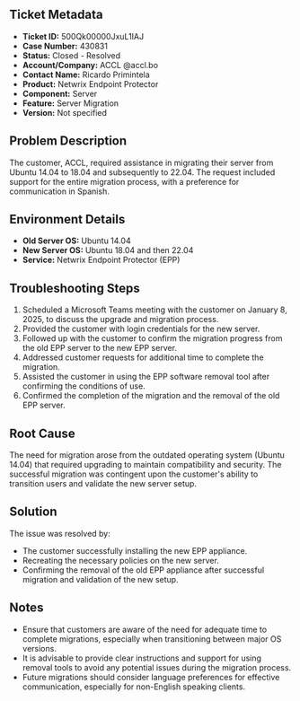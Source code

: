 ## Ticket Metadata
- **Ticket ID:** 500Qk00000JxuL1IAJ
- **Case Number:** 430831
- **Status:** Closed - Resolved
- **Account/Company:** ACCL @accl.bo
- **Contact Name:** Ricardo Primintela
- **Product:** Netwrix Endpoint Protector
- **Component:** Server
- **Feature:** Server Migration
- **Version:** Not specified

## Problem Description
The customer, ACCL, required assistance in migrating their server from Ubuntu 14.04 to 18.04 and subsequently to 22.04. The request included support for the entire migration process, with a preference for communication in Spanish.

## Environment Details
- **Old Server OS:** Ubuntu 14.04
- **New Server OS:** Ubuntu 18.04 and then 22.04
- **Service:** Netwrix Endpoint Protector (EPP)

## Troubleshooting Steps
1. Scheduled a Microsoft Teams meeting with the customer on January 8, 2025, to discuss the upgrade and migration process.
2. Provided the customer with login credentials for the new server.
3. Followed up with the customer to confirm the migration progress from the old EPP server to the new EPP server.
4. Addressed customer requests for additional time to complete the migration.
5. Assisted the customer in using the EPP software removal tool after confirming the conditions of use.
6. Confirmed the completion of the migration and the removal of the old EPP server.

## Root Cause
The need for migration arose from the outdated operating system (Ubuntu 14.04) that required upgrading to maintain compatibility and security. The successful migration was contingent upon the customer's ability to transition users and validate the new server setup.

## Solution
The issue was resolved by:
- The customer successfully installing the new EPP appliance.
- Recreating the necessary policies on the new server.
- Confirming the removal of the old EPP appliance after successful migration and validation of the new setup.

## Notes
- Ensure that customers are aware of the need for adequate time to complete migrations, especially when transitioning between major OS versions.
- It is advisable to provide clear instructions and support for using removal tools to avoid any potential issues during the migration process.
- Future migrations should consider language preferences for effective communication, especially for non-English speaking clients.